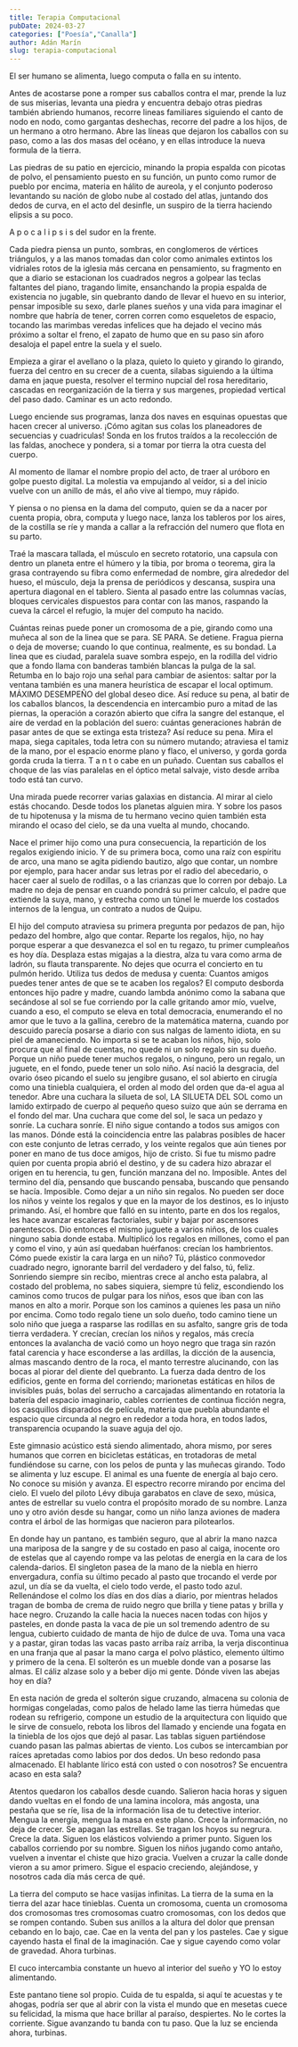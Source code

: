 ```yaml
---
title: Terapia Computacional
pubDate: 2024-03-27
categories: ["Poesía","Canalla"]
author: Adán Marín
slug: terapia-computacional
---
```


El ser humano se alimenta,
luego computa
o falla en su intento.

Antes de acostarse pone a romper sus caballos contra el mar, prende la luz de sus miserias, levanta una piedra y encuentra debajo otras piedras también abriendo humanos, recorre lineas familiares siguiendo el canto de nodo en nodo, como gargantas deshechas, recorre del padre a los hijos, de un hermano a otro hermano. Abre las líneas que dejaron los caballos con su paso, como a las dos masas del océano, y en ellas introduce la nueva formula de la tierra.

Las piedras de su patio en ejercicio, minando la propia espalda con picotas de polvo, el pensamiento puesto en su función, un punto como rumor de pueblo por encima, materia en hálito de aureola, y el conjunto poderoso levantando su nación de globo nube al costado del atlas, juntando dos dedos de curva, en el acto del desinfle, un suspiro de la tierra haciendo elipsis a su poco.

A p o c a l i p s i s del sudor en la frente.

Cada piedra piensa un punto, sombras, en conglomeros de vértices triángulos, y a las manos tomadas dan color como animales extintos los vidriales rotos de la iglesia más cercana en pensamiento, su fragmento en que a diario se estacionan los cuadrados negros a golpear las teclas faltantes del piano, tragando limite, ensanchando la propia espalda de existencia no jugable, sin quebranto dando de llevar el huevo en su interior, pensar imposible su sexo, darle planes sueños y una vida para imaginar el nombre que habría de tener, corren corren como esqueletos de espacio, tocando las marimbas veredas infelices que ha dejado el vecino más próximo a soltar el freno, el zapato de humo que en su paso sin aforo desaloja el papel entre la suela y el suelo.

Empieza a girar el avellano o la plaza, quieto lo quieto y girando lo girando, fuerza del centro en su crecer de a cuenta, silabas siguiendo a la última dama en jaque puesta, resolver el termino nupcial del rosa hereditario, cascadas en reorganización de la tierra y sus margenes, propiedad vertical del paso dado.
Caminar es un acto redondo.

Luego enciende sus programas, lanza dos naves en esquinas opuestas que hacen crecer al universo. ¡Cómo agitan sus colas los planeadores de secuencias y cuadriculas! Sonda en los frutos traídos a la recolección de las faldas, anochece y pondera, si a tomar por tierra la otra cuesta del cuerpo.

Al momento de llamar el nombre propio del acto, de traer al uróboro en golpe puesto digital. La molestia va empujando al veídor, si a del inicio vuelve con un anillo de más, el año vive al tiempo, muy rápido.

Y piensa o no piensa
en la dama del computo,
quien se da a nacer por cuenta propia,
obra, computa
y luego nace,
lanza los tableros por los aires,
de la costilla se ríe y manda a callar a la refracción del numero que flota en su parto.

Traé la mascara tallada, el músculo en secreto rotatorio, una capsula con dentro un planeta entre el húmero y la tibia, por broma o teorema, gira la grasa contrayendo su fibra como enfermedad de nombre, gira alrededor del hueso, el músculo, deja la prensa de periódicos y descansa, suspira una apertura diagonal en el tablero. Sienta al pasado entre las columnas vacías, bloques cervicales dispuestos para contar con las manos, raspando la cueva la cárcel el refugio, la mujer del computo ha nacido.

Cuántas reinas puede poner un cromosoma de a pie, girando como una muñeca al son de la linea que se para. SE PARA. Se detiene. Fragua pierna o deja de moverse; cuando lo que continua, realmente, es su bondad. La linea que es ciudad, paralela suave sombra espejo, en la rodilla del vidrio que a fondo llama con banderas también blancas la pulga de la sal. Retumba en lo bajo rojo una señal para cambiar de asientos: saltar por la ventana también es una manera heurística de escapar el local optimum. MÁXIMO DESEMPEÑO del global deseo dice.
Así reduce su pena, al batir de los caballos blancos, la descendencia en intercambio puro a mitad de las piernas, la operación a corazón abierto que cifra la sangre del estanque, el aire de verdad en la población del suero: cuántas generaciones habrán de pasar antes de que se extinga esta tristeza?
Así reduce su pena. Mira el mapa, siega capitales, toda letra con su número mutando; atraviesa el tamiz de la mano, por el espacio enorme plano y flaco, el universo, y gorda gorda gorda cruda la tierra.
T a n t o cabe en un puñado.
Cuentan sus caballos el choque de las vías paralelas en el óptico metal salvaje,
visto desde arriba todo está tan curvo.

Una mirada puede recorrer varias galaxias en distancia. Al mirar al cielo estás chocando. Desde todos los planetas alguien mira. Y sobre los pasos de tu hipotenusa y la misma de tu hermano vecino quien también esta mirando el ocaso del cielo, se da una vuelta al mundo, chocando.

Nace el primer hijo como una pura consecuencia, la repartición de los regalos exigiendo inicio. Y de su primera boca, como una raíz con espíritu de arco, una mano se agita pidiendo bautizo, algo que contar, un nombre por ejemplo, para hacer andar sus letras por el radio del abecedario, o hacer caer al suelo de rodillas, o a las crianzas que lo corren por debajo. La madre no deja de pensar en cuando pondrá su primer calculo, el padre que extiende la suya, mano, y estrecha como un túnel le muerde los costados internos de la lengua, un contrato a nudos de Quipu.

El hijo del computo atraviesa su primera pregunta por pedazos de pan, hijo pedazo del hombre, algo que contar. Reparte los regalos, hijo, no hay porque esperar a que desvanezca el sol en tu regazo, tu primer cumpleaños es hoy día. Desplaza estas migajas a la diestra, alza tu vara como arma de ladrón, su flauta transparente.
No dejes que ocurra el concierto en tu pulmón herido.
Utiliza tus dedos de medusa y cuenta: Cuantos amigos puedes tener antes de que se te acaben los regalos?
El computo desborda entonces hijo padre y madre, cuando lambda anónimo como la sabana que secándose al sol se fue corriendo por la calle gritando amor mío, vuelve, cuando a eso, el computo se eleva en total democracia, enumerando el no amor que le tuvo a la gallina, cerebro de la matemática materna, cuando por descuido parecía posarse a diario con sus nalgas de lamento idiota, en su piel de amaneciendo. No importa si se te acaban los niños, hijo, solo procura que al final de cuentas, no quede ni un solo regalo sin su dueño. Porque un niño puede tener muchos regalos, o ninguno, pero un regalo, un juguete, en el fondo, puede tener un solo niño.
Así nació la desgracia, del ovario óseo picando el suelo su jengibre gusano, el sol abierto en cirugía como una tiniebla cualquiera, el orden al modo del orden que da-el agua al tenedor. Abre una cuchara la silueta de sol, LA SILUETA DEL SOL como un lamido extirpado de cuerpo al pequeño queso suizo que aún se derrama en el fondo del mar. Una cuchara que come del sol, le saca un pedazo y sonríe. La cuchara sonríe. El niño sigue contando a todos sus amigos con las manos. Dónde está la coincidencia entre las palabras posibles de hacer con este conjunto de letras cerrado, y los veinte regalos que aún tienes por poner en mano de tus doce amigos, hijo de cristo. Si fue tu mismo padre quien por cuenta propia abrió el destino, y de su cadera hizo abrazar el origen en tu herencia, tu gen, función manzana del no. Imposible. Antes del termino del día, pensando que buscando pensaba, buscando que pensando se hacía. Imposible. Como dejar a un niño sin regalos. No pueden ser doce los niños y veinte los regalos y que en la mayor de los destinos, es lo injusto primando. Así, el hombre que falló en su intento, parte en dos los regalos, les hace avanzar escaleras factoriales, subir y bajar por ascensores parentescos.
Dio entonces el mismo juguete a varios niños, de los cuales ninguno sabia donde estaba.
Multiplicó los regalos en millones, como el pan y como el vino, y aún así quedaban huérfanos: crecían los hambrientos. Cómo puede existir la cara larga en un niño? Tú, plástico conmovedor cuadrado negro, ignorante barril del verdadero y del falso, tú, feliz. Sonriendo siempre sin recibo, mientras crece al ancho esta palabra, al costado del problema, no sabes siquiera, siempre tú feliz, escondiendo los caminos como trucos de pulgar para los niños, esos que iban con las manos en alto a morir. Porque son los caminos a quienes les pasa un niño por encima. Como todo regalo tiene un solo dueño, todo camino tiene un solo niño que juega a rasparse las rodillas en su asfalto, sangre gris de toda tierra verdadera.
Y crecían, crecían los niños y regalos, más crecía entonces la avalancha de vació como un hoyo negro que traga sin razón fatal carencia y hace esconderse a las ardillas, la dicción de la ausencia, almas mascando dentro de la roca, el manto terrestre alucinando, con las bocas al piorar del diente del quebranto.
La fuerza dada dentro de los edificios, gente en forma del corriendo; marionetas estáticas en hilos de invisibles puás, bolas del serrucho a carcajadas alimentando en rotatoria la batería del espacio imaginario, cables corrientes de continua ficción negra, los casquillos disparados de película, materia que puebla abundante el espacio que circunda al negro en rededor a toda hora, en todos lados, transparencia ocupando la suave aguja del ojo.

Este gimnasio acústico está siendo alimentado, ahora mismo, por seres humanos que corren en bicicletas estáticas, en trotadoras de metal fundiéndose su carne, con los pelos de punta y las muñecas girando. Todo se alimenta y luz escupe. El animal es una fuente de energía al bajo cero. No conoce su misión y avanza. El espectro recorre mirando por encima del cielo.
El vuelo del piloto Lévy dibuja garabatos en clave de sexo, música, antes de estrellar su vuelo contra el propósito morado de su nombre. Lanza uno y otro avión desde su hangar, como un niño lanza aviones de madera contra el árbol de las hormigas que nacieron para pilotearlos.

En donde hay un pantano, es también seguro, que al abrir la mano nazca una mariposa de la sangre y de su costado en paso al caiga, inocente oro de estelas que al cayendo rompe va las pelotas de energía en la cara de los calenda-darios.
El singleton pasea de la mano de la niebla en hierro envergadura, confía su último pecado al pasto que trocando el verde por azul, un día se da vuelta, el cielo todo verde, el pasto todo azul. Rellenándose el colmo los días en dos días a diario, por mientras helados tragan de bomba de crema de ruido negro que brilla y tiene patas y brilla y hace negro. Cruzando la calle hacia la nueces nacen todas con hijos y pasteles, en donde pasta la vaca de pie un sol tremendo adentro de su lengua, cubierto cuidado de manta de hijo de dulce de uva. Toma una vaca y a pastar, giran todas las vacas pasto arriba raíz arriba, la verja discontinua en una franja que al pasar la mano carga el polvo plástico, elemento último y primero de la cena. El solterón es un mueble donde van a posarse las almas.
El cáliz alzase solo y a beber dijo mi gente. Dónde viven las abejas hoy en día?

En esta nación de greda el solterón sigue cruzando, almacena su colonia de hormigas congeladas, como palos de helado lame las tierra húmedas que rodean su refrigerio, compone un estudio de la arquitectura con liquido que le sirve de consuelo, rebota los libros del llamado y enciende una fogata en la tiniebla de los ojos que dejó al pasar. Las tablas siguen partiéndose cuando pasan las palmas abiertas de viento. Los cubos se intercambian por raíces apretadas como labios por dos dedos. Un beso redondo pasa almacenado. El hablante lírico está con usted o con nosotros? Se encuentra acaso en esta sala?

Atentos quedaron los caballos desde cuando. Salieron hacia horas y siguen dando vueltas en el fondo de una lamina incolora, más angosta, una pestaña que se ríe, lisa de la información lisa de tu detective interior. Mengua la energía, mengua la masa en este plano. Crece la información, no deja de crecer. Se apagan las estrellas. Se tragan los hoyos su negrura. Crece la data. Siguen los elásticos volviendo a primer punto. Siguen los caballos corriendo por su nombre. Siguen los niños jugando como antaño, vuelven a inventar el chiste que hizo gracia. Vuelven a cruzar la calle donde vieron a su amor primero. Sigue el espacio creciendo, alejándose, y nosotros cada día más cerca de qué.

La tierra del computo se hace vasijas infinitas. La tierra de la suma en la tierra del azar hace tinieblas.
Cuenta un cromosoma, cuenta un cromosoma dos cromosomas tres cromosomas cuatro cromosomas,
con los dedos que se rompen contando. Suben sus anillos a la altura del dolor que prensan cebando en lo bajo, cae. Cae en la venta del pan y los pasteles. Cae y sigue cayendo hasta el final de la imaginación. Cae y sigue cayendo como volar de gravedad. Ahora turbinas.

El cuco intercambia constante
un huevo al interior del sueño
y YO lo estoy
alimentando.

Este pantano tiene sol propio. Cuida de tu espalda, si aquí te acuestas y te ahogas, podría ser que al abrir con la vista el mundo que en mesetas cuece su felicidad, la misma que hace brillar al paraíso, despiertes. No le cortes la corriente. Sigue avanzando tu banda con tu paso. Que la luz se encienda ahora,
turbinas.
